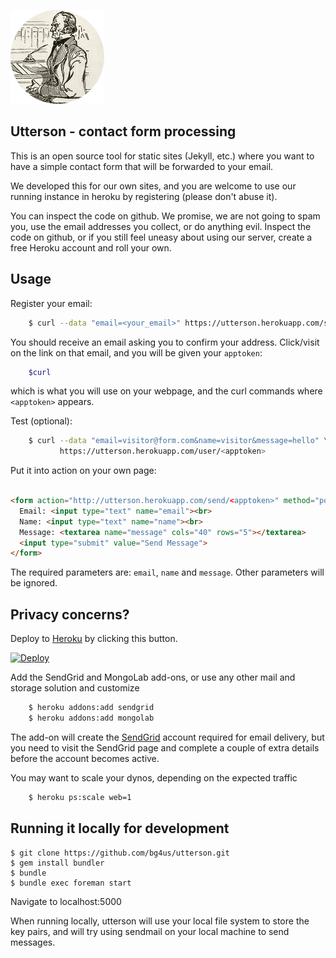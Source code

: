 ![Utterson image](http://raw.githubusercontent.com/bg4us/utterson/master/public/img/utterson.png)

Utterson - contact form processing
----------------------------------

This is an open source tool for static sites (Jekyll, etc.) where you want 
to have a simple contact form that will be forwarded to your email.

We developed this for our own sites, and you are welcome to use our running
instance in heroku by registering (please don't abuse it).

You can inspect the code on github.  We promise, we are not going to spam you, 
use the email addresses you collect, or do anything evil.  Inspect the code on 
github, or if you still feel uneasy about using our server, create a free Heroku 
account and roll your own.

Usage
-----

Register your email:

```bash
    $ curl --data "email=<your_email>" https://utterson.herokuapp.com/setup    
```

You should receive an email asking you to confirm your address.  Click/visit on the link
on that email, and you will be given your `apptoken`:

```bash
    $curl 
```

which
is what you will use on your webpage, and the curl commands where `<apptoken>` appears.

Test (optional):

```bash
    $ curl --data "email=visitor@form.com&name=visitor&message=hello" \
           https://utterson.herokuapp.com/user/<apptoken>
```

Put it into action on your own page:

```html

<form action="http://utterson.herokuapp.com/send/<apptoken>" method="post">
  Email: <input type="text" name="email"><br>
  Name: <input type="text" name="name"><br>
  Message: <textarea name="message" cols="40" rows="5"></textarea>
  <input type="submit" value="Send Message">
</form> 
```

The required parameters are: `email`, `name` and `message`. Other parameters will be ignored.


Privacy concerns?
-----------------

Deploy to [Heroku](http://www.heroku.com) by clicking this button.

[![Deploy](https://www.herokucdn.com/deploy/button.png)](https://heroku.com/deploy)

Add the SendGrid and MongoLab add-ons, or use any other mail and storage solution and customize

```bash
    $ heroku addons:add sendgrid
    $ heroku addons:add mongolab
```

The add-on will create the [SendGrid](http://sendgrid.com) account required for email delivery, 
but you need to visit the SendGrid page and complete a couple of extra details before the account
becomes active.

You may want to scale your dynos, depending on the expected traffic

```bash
    $ heroku ps:scale web=1
```

Running it locally for development
----------------------------------

```
$ git clone https://github.com/bg4us/utterson.git
$ gem install bundler
$ bundle
$ bundle exec foreman start
```

Navigate to localhost:5000

When running locally, utterson will use your local file system to store the key
pairs, and will try using sendmail on your local machine to send messages.



